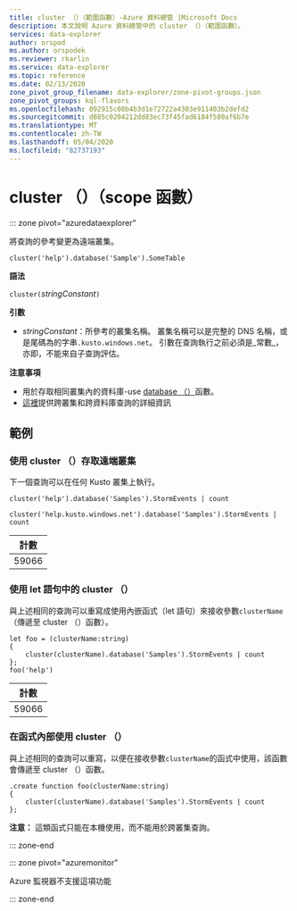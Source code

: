 ```yaml
---
title: cluster （）（範圍函數）-Azure 資料總管 |Microsoft Docs
description: 本文說明 Azure 資料總管中的 cluster （）（範圍函數）。
services: data-explorer
author: orspod
ms.author: orspodek
ms.reviewer: rkarlin
ms.service: data-explorer
ms.topic: reference
ms.date: 02/13/2020
zone_pivot_group_filename: data-explorer/zone-pivot-groups.json
zone_pivot_groups: kql-flavors
ms.openlocfilehash: 092915c08b4b3d1e72722a4303e911403b2defd2
ms.sourcegitcommit: d885c0204212dd83ec73f45fad6184f580af6b7e
ms.translationtype: MT
ms.contentlocale: zh-TW
ms.lasthandoff: 05/04/2020
ms.locfileid: "82737193"
---
```

# <a name="cluster-scope-function"></a>cluster （）（scope 函數）

::: zone pivot="azuredataexplorer"

將查詢的參考變更為遠端叢集。 

```kusto
cluster('help').database('Sample').SomeTable
```

**語法**

`cluster(`*stringConstant*`)`

**引數**

* *stringConstant*：所參考的叢集名稱。 叢集名稱可以是完整的 DNS 名稱，或是尾碼為的字串`.kusto.windows.net`。 引數在查詢執行之前必須是_常數_，亦即，不能來自子查詢評估。

**注意事項**

* 用於存取相同叢集內的資料庫-use [database （）](databasefunction.md)函數。
* [這裡](cross-cluster-or-database-queries.md)提供跨叢集和跨資料庫查詢的詳細資訊  

## <a name="examples"></a>範例

### <a name="use-cluster-to-access-remote-cluster"></a>使用 cluster （）存取遠端叢集 

下一個查詢可以在任何 Kusto 叢集上執行。

```kusto
cluster('help').database('Samples').StormEvents | count

cluster('help.kusto.windows.net').database('Samples').StormEvents | count  
```

|計數|
|---|
|59066|

### <a name="use-cluster-inside-let-statements"></a>使用 let 語句中的 cluster （） 

與上述相同的查詢可以重寫成使用內嵌函式（let 語句）來接收參數`clusterName` （傳遞至 cluster （）函數）。

```kusto
let foo = (clusterName:string)
{
    cluster(clusterName).database('Samples').StormEvents | count
};
foo('help')
```

|計數|
|---|
|59066|

### <a name="use-cluster-inside-functions"></a>在函式內部使用 cluster （） 

與上述相同的查詢可以重寫，以便在接收參數`clusterName`的函式中使用，該函數會傳遞至 cluster （）函數。

```kusto
.create function foo(clusterName:string)
{
    cluster(clusterName).database('Samples').StormEvents | count
};
```

**注意：** 這類函式只能在本機使用，而不能用於跨叢集查詢。

::: zone-end

::: zone pivot="azuremonitor"

Azure 監視器不支援這項功能

::: zone-end
